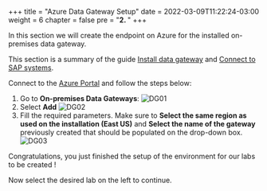 +++
title = "Azure Data Gateway Setup"
date = 2022-03-09T11:22:24-03:00
weight = 6
chapter = false
pre = "<b>2. </b>"
+++

In this section we will create the endpoint on Azure for the installed on-premises data gateway.

This section is a summary of the guide [Install data gateway](https://docs.microsoft.com/en-us/azure/logic-apps/logic-apps-gateway-install) and [Connect to SAP systems](https://docs.microsoft.com/en-us/azure/logic-apps/logic-apps-using-sap-connector).

Connect to the [Azure Portal](https://portal.azure.com) and follow the steps below:

1. Go to **On-premises Data Gateways**:
![DG01](/images/azdg01.png?height=250px)
2. Select **Add**
![DG02](/images/azdg02.png?height=150px)
3. Fill the required parameters. Make sure to **Select the same region as used on the installation (East US)** and **Select the name of the gateway** previously created that should be populated on the drop-down box. 
![DG03](/images/azdg03.png?height=450px)

Congratulations, you just finished the setup of the environment for our labs to be created ! 

Now select the desired lab on the left to continue. 



